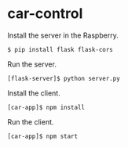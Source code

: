 # car-control

Install the server in the Raspberry.

```
$ pip install flask flask-cors
```

Run the server.

```
[flask-server]$ python server.py
```

Install the client.

```
[car-app]$ npm install
```

Run the client.

```
[car-app]$ npm start
```
